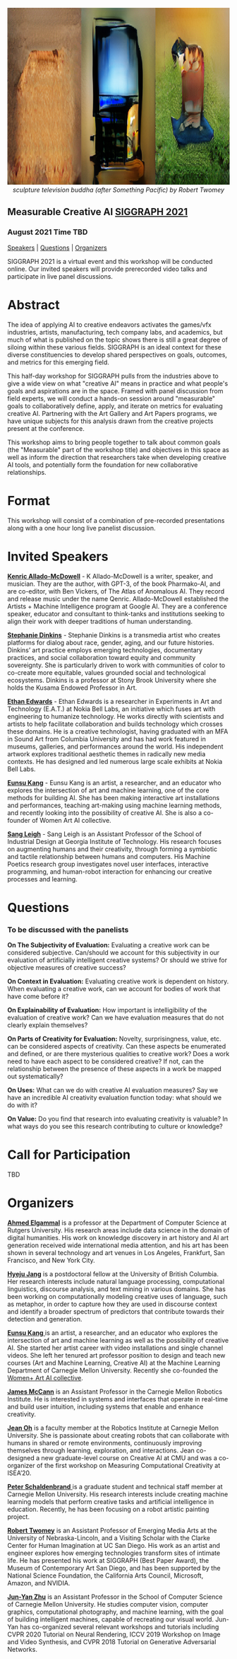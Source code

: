 <link rel="shortcut icon" type="image/x-icon" href="favicon.ico">

<p align="center">
<img width="1200" height="400" max-width="100%" height="auto" src="https://raw.githubusercontent.com/pschaldenbrand/cmmc_cvpr21.github.io/master/three_ekphrases.jpg">
<br>
<em>sculpture television buddha (after Something Pacific) by Robert Twomey</em>
</p>

## Measurable Creative AI [SIGGRAPH 2021](https://s2021.siggraph.org/)

### August 2021 Time TBD

[Speakers](#invited-speakers) |  [Questions](#questions) |  [Organizers](#organizers)

SIGGRAPH 2021 is a virtual event and this workshop will be conducted online. Our invited speakers will provide prerecorded video talks and participate in live panel discussions.



# Abstract

The idea of applying AI to creative endeavors activates the games/vfx industries, artists, manufacturing, tech
company labs, and academics, but much of what is published on the topic shows there is still a great degree of
siloing within these various fields. SIGGRAPH is an ideal context for these diverse constituencies to develop
shared perspectives on goals, outcomes, and metrics for this emerging field.

This half-day workshop for SIGGRAPH pulls from the industries above to give a wide view on what "creative AI"
means in practice and what people's goals and aspirations are in the space. Framed with panel discussion from
field experts, we will conduct a hands-on session around "measurable" goals to collaboratively define, apply, and
iterate on metrics for evaluating creative AI. Partnering with the Art Gallery and Art Papers programs, we have
unique subjects for this analysis drawn from the creative projects present at the conference.

This workshop aims to bring people together to talk about common goals (the "Measurable" part of the workshop title) and objectives
in this space as well as inform the direction that researchers take when
developing creative AI tools, and potentially form the foundation for new collaborative relationships.




# Format

This workshop will consist of a combination of pre-recorded presentations along with a one hour long live panelist discussion.



# Invited Speakers

[__Kenric Allado-McDowell__](https://kalladomcdowell.com/) - K Allado-McDowell is a writer, speaker, and musician. They are the author, with GPT-3, of the book Pharmako-AI, and are co-editor, with Ben Vickers, of The Atlas of Anomalous AI. They record and release music under the name Qenric. Allado-McDowell established the Artists + Machine Intelligence program at Google AI. They are a conference speaker, educator and consultant to think-tanks and institutions seeking to align their work with deeper traditions of human understanding.

<!-- <img width="150" height="auto" src="speakers/david.png"> -->

[__Stephanie Dinkins__](https://www.stephaniedinkins.com/) - Stephanie Dinkins is a transmedia artist who creates platforms for dialog about race, gender, aging, and our future histories. Dinkins’ art practice employs emerging technologies, documentary practices, and social collaboration toward equity and community sovereignty. She is particularly driven to work with communities of color to co-create more equitable, values grounded social and technological ecosystems. Dinkins is a professor at Stony Brook University where she holds the Kusama Endowed Professor in Art.

[__Ethan Edwards__](http://ethanedwards.org) - Ethan Edwards is a researcher in Experiments in Art and Technology (E.A.T.) at Nokia Bell Labs, an initiative which fuses art with engineering to humanize technology. He works directly with scientists and artists to help facilitate collaboration and builds technology which crosses these domains. He is a creative technologist, having graduated with an MFA in Sound Art from Columbia University and has had work featured in museums, galleries, and performances around the world. His independent artwork explores traditional aesthetic themes in radically new media contexts. He has designed and led numerous large scale exhibits at Nokia Bell Labs.

[__Eunsu Kang__](http://www.kangeunsu.com/) - Eunsu Kang is an artist, a researcher, and an educator who explores the intersection of art and machine learning, one of the core methods for building AI. She has been making interactive art installations and performances, teaching art-making using machine learning methods, and recently looking into the possibility of creative AI. She is also a co-founder of Women Art AI collective.

[__Sang Leigh__](http://www.sangww.net/) - Sang Leigh is an Assistant Professor of the School of Industrial Design at Georgia Institute of Technology. His research focuses on augmenting humans and their creativity, through forming a symbiotic and tactile relationship between humans and computers. His Machine Poetics research group investigates novel user interfaces, interactive programming, and human-robot interaction for enhancing our creative processes and learning.


<!--

# Schedule (EDT)
Participants are strongly recommended to watch the invited talks before the interactive session.

| Time &nbsp; &nbsp; &nbsp; &nbsp; &nbsp; &nbsp; &nbsp; &nbsp; &nbsp;| Activity | Location |
| ---- | ---- | ---- |
| 11:00 - 11:20 | Introduction (20 min) | main room |
| 11:20 - 11:50 | Discussion 1 - Elements of Creative AI (30 min) | breakout rooms |
| 11:50 - 12:05 | Q & A (15 min) | main room |
| 12:05 - 12:35 | Discussion 2 - Evaluating ML/Art Projects (30 min) | breakout rooms |
| 12:35 - 12:50 | Q & A (15 min) | main room |
| 12:50 - 13:30 | Guest Speaker Panel (40 min) | main room |
| 13:30 - 14:00 | Discussion 3 - Revising Metrics, Evaluation 2 (30 min) | breakout rooms |
| 14:10 - 14:30 | Presentation of Results and Wrap up | main room | -->

# Questions

### To be discussed with the panelists

__On The Subjectivity of Evaluation:__ Evaluating a creative work can be considered subjective. Can/should we account for this
subjectivity in our evaluation of artificially intelligent creative systems? Or should we strive for objective measures of creative
success?

__On Context in Evaluation:__ Evaluating creative work is dependent on history. When evaluating a creative work, can we account for
bodies of work that have come before it?

__On Explainability of Evaluation:__ How important is intelligibility of the evaluation of creative work? Can we have evaluation measures
that do not clearly explain themselves?

__On Parts of Creativity for Evaluation:__ Novelty, surprisingness, value, etc. can be considered aspects of creativity. Can these aspects
be enumerated and defined, or are there mysterious qualities to creative work? Does a work need to have each aspect to be
considered creative? If not, can the relationship between the presence of these aspects in a work be mapped out systematically?

__On Uses:__ What can we do with creative AI evaluation measures? Say we have an incredible AI creativity evaluation function today:
what should we do with it?

__On Value:__ Do you find that research into evaluating creativity is valuable? In what ways do you see this research contributing to
culture or knowledge?



# Call for Participation

TBD



# Organizers

[__Ahmed Elgammal__](https://sites.rutgers.edu/ahmed-elgammal/) is a professor at the Department of Computer Science at Rutgers University. His research areas include data science in the domain of digital humanities. His work on knowledge discovery in art history and AI art generation received wide international media attention, and his art has been shown in several technology and art venues in Los Angeles, Frankfurt, San Francisco, and New York City.

[__Hyeju Jang__](https://www.cs.ubc.ca/~hyejuj/) is a postdoctoral fellow at the University of British Columbia. Her research interests include natural language processing, computational linguistics, discourse analysis, and text mining in various domains. She has been working on computationally modeling creative uses of language, such as metaphor, in order to capture how they are used in discourse context and identify a broader spectrum of predictors that contribute towards their detection and generation.

[__Eunsu Kang__ ](Http://kangeunsu.com) is an artist, a researcher, and an educator who explores the intersection of art and machine learning as well as the possibility of creative AI. She started her artist career with video installations and single channel videos. She left her tenured art professor position to design and teach new courses (Art and Machine Learning, Creative AI) at the Machine Learning Department of Carnegie Mellon University. Recently she co-founded the [Women+ Art AI collective](https://womenart.ai/).

[__James McCann__](http://www.cs.cmu.edu/~jmccann/) is an Assistant Professor in the Carnegie Mellon Robotics Institute. He is interested in systems and interfaces that operate in real-time and build user intuition, including systems that enable and enhance creativity.

[__Jean Oh__](www.cs.cmu.edu/~jeanoh/) is a faculty member at the Robotics Institute at Carnegie Mellon University. She is passionate about creating robots that can collaborate with humans in shared or remote environments, continuously improving themselves through learning, exploration, and interactions. Jean co-designed a new graduate-level course on Creative AI at CMU and was a co-organizer of the first workshop on Measuring Computational Creativity at ISEA’20.

[__Peter Schaldenbrand__ ](https://pschaldenbrand.github.io/) is a graduate student and technical staff member at Carnegie Mellon University.  His research interests include creating machine learning models that perform creative tasks and artificial intelligence in education.  Recently, he has been focusing on a robot artistic painting project.

[__Robert Twomey__](roberttwomey.com) is an Assistant Professor of Emerging Media Arts at the University of Nebraska-Lincoln, and a Visiting Scholar with the Clarke Center for Human Imagination at UC San Diego. His work as an artist and engineer explores how emerging technologies transform sites of intimate life. He has presented his work at SIGGRAPH (Best Paper Award), the Museum of Contemporary Art San Diego, and has been supported by the National Science Foundation, the California Arts Council, Microsoft, Amazon, and NVIDIA.

[__Jun-Yan Zhu__](https://www.cs.cmu.edu/~junyanz/) is an Assistant Professor in the School of Computer Science of Carnegie Mellon University. He studies computer vision, computer graphics, computational photography, and machine learning, with the goal of building intelligent machines, capable of recreating our visual world. Jun-Yan has co-organized several relevant workshops and tutorials including CVPR 2020 Tutorial on Neural Rendering, ICCV 2019 Workshop on Image and Video Synthesis, and CVPR 2018 Tutorial on Generative Adversarial Networks.
